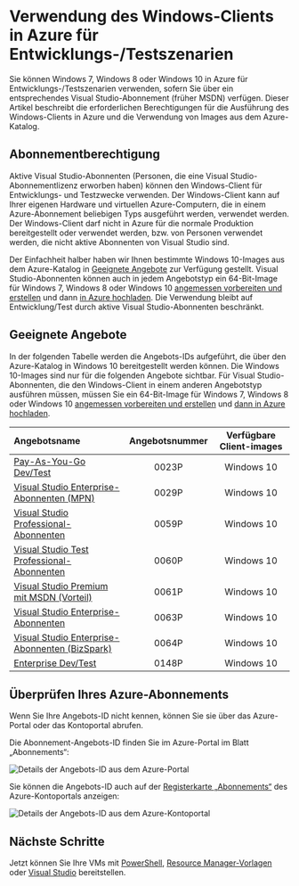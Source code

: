 <properties
   pageTitle="Verwenden von Windows-Clientimages für Entwicklungs-/Testszenarien | Microsoft Azure"
   description="Nutzen von Visual Studio-Abonnementvorteilen zum Bereitstellen von Windows 7/8/10 in Azure für Entwicklungs-/Testszenarien"
   services="virtual-machines-windowse"
   documentationCenter=""
   authors="iainfoulds"
   manager="timlt"
   editor=""/>

<tags
   ms.service="virtual-machines-windows"
   ms.devlang="na"
   ms.topic="article"
   ms.tgt_pltfrm="vm-windows"
   ms.workload="infrastructure-services"
   ms.date="08/31/2016"
   ms.author="iainfou"/>

# Verwendung des Windows-Clients in Azure für Entwicklungs-/Testszenarien

Sie können Windows 7, Windows 8 oder Windows 10 in Azure für Entwicklungs-/Testszenarien verwenden, sofern Sie über ein entsprechendes Visual Studio-Abonnement (früher MSDN) verfügen. Dieser Artikel beschreibt die erforderlichen Berechtigungen für die Ausführung des Windows-Clients in Azure und die Verwendung von Images aus dem Azure-Katalog.


## Abonnementberechtigung
Aktive Visual Studio-Abonnenten (Personen, die eine Visual Studio-Abonnementlizenz erworben haben) können den Windows-Client für Entwicklungs- und Testzwecke verwenden. Der Windows-Client kann auf Ihrer eigenen Hardware und virtuellen Azure-Computern, die in einem Azure-Abonnement beliebigen Typs ausgeführt werden, verwendet werden. Der Windows-Client darf nicht in Azure für die normale Produktion bereitgestellt oder verwendet werden, bzw. von Personen verwendet werden, die nicht aktive Abonnenten von Visual Studio sind.

Der Einfachheit halber haben wir Ihnen bestimmte Windows 10-Images aus dem Azure-Katalog in [Geeignete Angebote](#eligible-offers) zur Verfügung gestellt. Visual Studio-Abonnenten können auch in jedem Angebotstyp ein 64-Bit-Image für Windows 7, Windows 8 oder Windows 10 [angemessen vorbereiten und erstellen](virtual-machines-windows-prepare-for-upload-vhd-image.md) und dann [in Azure hochladen](virtual-machines-windows-upload-image.md). Die Verwendung bleibt auf Entwicklung/Test durch aktive Visual Studio-Abonnenten beschränkt.


## Geeignete Angebote
In der folgenden Tabelle werden die Angebots-IDs aufgeführt, die über den Azure-Katalog in Windows 10 bereitgestellt werden können. Die Windows 10-Images sind nur für die folgenden Angebote sichtbar. Für Visual Studio-Abonnenten, die den Windows-Client in einem anderen Angebotstyp ausführen müssen, müssen Sie ein 64-Bit-Image für Windows 7, Windows 8 oder Windows 10 [angemessen vorbereiten und erstellen](virtual-machines-windows-prepare-for-upload-vhd-image.md) und [dann in Azure hochladen](virtual-machines-windows-upload-image.md).

| Angebotsname | Angebotsnummer | Verfügbare Client-images |
|:-----------|:------------:|:-----------------------:|
| [Pay-As-You-Go Dev/Test](https://azure.microsoft.com/offers/ms-azr-0023p/) | 0023P | Windows 10 |
| [Visual Studio Enterprise-Abonnenten (MPN)](https://azure.microsoft.com/offers/ms-azr-0029p/) | 0029P | Windows 10 |
| [Visual Studio Professional-Abonnenten](https://azure.microsoft.com/offers/ms-azr-0059p/) | 0059P | Windows 10 |
| [Visual Studio Test Professional-Abonnenten](https://azure.microsoft.com/offers/ms-azr-0060p/) | 0060P | Windows 10 |
| [Visual Studio Premium mit MSDN (Vorteil)](https://azure.microsoft.com/offers/ms-azr-0061p/) | 0061P | Windows 10 |
| [Visual Studio Enterprise-Abonnenten](https://azure.microsoft.com/offers/ms-azr-0063p/) | 0063P | Windows 10 |
| [Visual Studio Enterprise-Abonnenten (BizSpark)](https://azure.microsoft.com/offers/ms-azr-0064p/) | 0064P | Windows 10 |
| [Enterprise Dev/Test](https://azure.microsoft.com/ofers/ms-azr-0148p/) | 0148P | Windows 10 |


## Überprüfen Ihres Azure-Abonnements
Wenn Sie Ihre Angebots-ID nicht kennen, können Sie sie über das Azure-Portal oder das Kontoportal abrufen.

Die Abonnement-Angebots-ID finden Sie im Azure-Portal im Blatt „Abonnements“:

![Details der Angebots-ID aus dem Azure-Portal](./media/virtual-machines-windows-client-images/offer_id_azure_portal.png)

Sie können die Angebots-ID auch auf der [Registerkarte „Abonnements“](http://account.windowsazure.com/Subscriptions) des Azure-Kontoportals anzeigen:

![Details der Angebots-ID aus dem Azure-Kontoportal](./media/virtual-machines-windows-client-images/offer_id_azure_account_portal.png)


## Nächste Schritte
Jetzt können Sie Ihre VMs mit [PowerShell](virtual-machines-windows-ps-create.md), [Resource Manager-Vorlagen](virtual-machines-windows-ps-template.md) oder [Visual Studio](../vs-azure-tools-resource-groups-deployment-projects-create-deploy.md) bereitstellen.

<!---HONumber=AcomDC_0921_2016-->